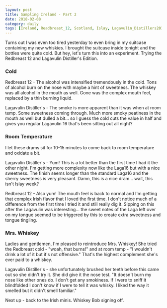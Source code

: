```yaml
---
layout: post
title: Sampling Ireland - Part 2
date: 2018-02-08
category: daily
tags: [Ireland, Readbreast_12, Scotland, Islay, Lagavulin_Distillers2017]
---
```


Turns out I was even too tired yesterday to even bring in my suitcase containing my new whiskies. I brought the suitcase inside tonight and the bottles were quite cold. But hey, let's turn this into an experiment. Trying the Redbreast 12 and Lagavulin Distiller's Edition.

### Cold

Redbreast 12 - The alcohol was intensified tremendously in the cold. Tons of alcohol burn on the nose with maybe a hint of sweetness. The whiskey was all alcohol in the mouth as well. Gone was the complex mouth feel, replaced by a thin burning liquid.

Lagavulin Distiller's - The smoke is more apparent than it was when at room temp. Some sweetness coming through. Much more smoky peatiness in the mouth as well but dulled a bit... so I guess the cold cuts the value in half and gives you regular Lagavulin 16 that's been sitting out all night?

### Room Temperature

I let these drams sit for 10-15 minutes to come back to room temperature and oxidate a bit.

Lagavulin Distiller's - Yum! This is a lot better than the first time I had it the other night. I'm getting more complexity now like the Laga16 but with a nice sweetness. The finish seems longer than the standard Laga16 and the sherry sweetness is very pleasant. Damn, this is a nice dram... wait, this isn't Islay week?

Redbreast 12 - Also yum! The mouth feel is back to normal and I'm getting that complex Irish flavor that I loved the first time. I don't notice much of a difference from the first time I tried it and still really dig it. Sipping on this after the Lagavulin was interesting... the sweet notes of the Laga left over on my tongue seemed to be triggered by this to create extra sweetness and tongue tingling.

### Mrs. Whiskey

Ladies and gentlemen, I'm pleased to reintroduce Mrs. Whiskey! She tried the Redbreast cold - "woah, that burns!" and at room temp - "I wouldn't drink a lot of it but it's not offensive." That's the highest complement she's ever paid to a whiskey.

Lagavulin Distiller's - she unfortunately brushed her teeth before this came out so she didn't try it. She did give it the nose test. "It doesn't burn my nose like other ones do. I don't get any smokiness. If I were to sniff it blindfolded I don't know if I were to tell it was whisky. I liked the way it smelled but it didn't smell familiar."

Next up - back to the Irish minis. Whiskey Bob signing off.
